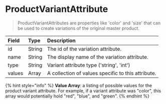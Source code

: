 # ProductVariantAttribute

> ProductVariantAttributes are properties like 'color' and 'size' that can be used to create variations of the original master product.

| **Field** | **Type** | **Description** |
| :--- | :--- | :--- |
| id | String | The id of the variation attribute. |
| name | String | The display name of the variation attribute. |
| type | String | Variant attribute type \('string', 'int'\) |
| values | Array | A collection of values specific to this attribute. |

{% hint style="info" %}
**Value Array**: a listing of possible values for the product variant attribute. For example, if a variant attribute was "color", this array would potentially hold "red", "blue", and "green".
{% endhint %}

